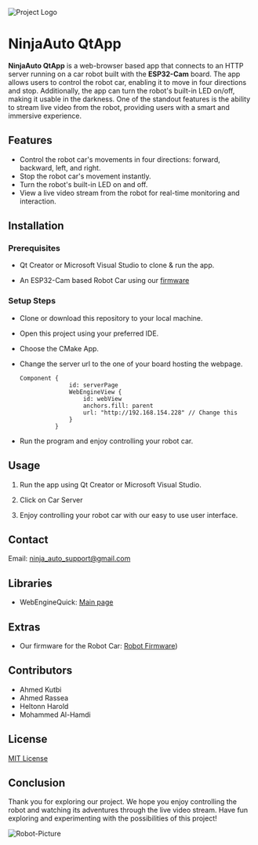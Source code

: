 ![Project Logo](https://i.ibb.co/zVn76wL/Ninja-Auto-Logo.png)
# NinjaAuto QtApp

**NinjaAuto QtApp** is a web-browser based app that connects to an HTTP server running on a car robot built with the **ESP32-Cam** board. The app allows users to control the robot car, enabling it to move in four directions and stop. Additionally, the app can turn the robot's built-in LED on/off, making it usable in the darkness. One of the standout features is the ability to stream live video from the robot, providing users with a smart and immersive experience.

## Features
- Control the robot car's movements in four directions: forward, backward, left, and right.
- Stop the robot car's movement instantly.
- Turn the robot's built-in LED on and off.
- View a live video stream from the robot for real-time monitoring and interaction.


## Installation
### Prerequisites

- Qt Creator or Microsoft Visual Studio to clone & run the app.

- An ESP32-Cam based Robot Car using our [firmware](https://gitlab.rz.htw-berlin.de/s0580976/vertiefung-programmierung)

### Setup Steps
- Clone or download this repository to your local machine.

- Open this project using your preferred IDE.

- Choose the CMake App.

- Change the server url to the one of your board hosting the webpage.
  ```
  Component {
                id: serverPage
                WebEngineView {
                    id: webView
                    anchors.fill: parent
                    url: "http://192.168.154.228" // Change this
                }
            }
  ```
- Run the program and enjoy controlling your robot car.

## Usage
1. Run the app using Qt Creator or Microsoft Visual Studio.

2. Click on Car Server

3. Enjoy controlling your robot car with our easy to use user interface.

## Contact
Email: ninja_auto_support@gmail.com

## Libraries
- WebEngineQuick: [Main page](https://doc.qt.io/qt-6.4/qtwebenginequick-module.html)

## Extras
- Our firmware for the Robot Car: [Robot Firmware](https://github.com/ahak-Yem/Roboter))

## Contributors
- Ahmed Kutbi
- Ahmed Rassea
- Heltonn Harold
- Mohammed Al-Hamdi

## License
[MIT License](https://en.wikipedia.org/wiki/MIT_License)

## Conclusion
Thank you for exploring our project. We hope you enjoy controlling the robot and watching its adventures through the live video stream. Have fun exploring and experimenting with the possibilities of this project!


![Robot-Picture](https://i.ibb.co/kqzy8bz/Screenshot-2023-08-02-184416.png)
